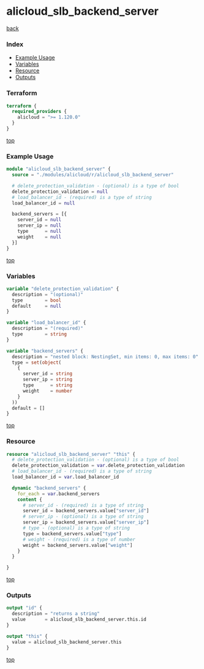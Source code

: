 # alicloud_slb_backend_server

[back](../alicloud.md)

### Index

- [Example Usage](#example-usage)
- [Variables](#variables)
- [Resource](#resource)
- [Outputs](#outputs)

### Terraform

```terraform
terraform {
  required_providers {
    alicloud = ">= 1.120.0"
  }
}
```

[top](#index)

### Example Usage

```terraform
module "alicloud_slb_backend_server" {
  source = "./modules/alicloud/r/alicloud_slb_backend_server"

  # delete_protection_validation - (optional) is a type of bool
  delete_protection_validation = null
  # load_balancer_id - (required) is a type of string
  load_balancer_id = null

  backend_servers = [{
    server_id = null
    server_ip = null
    type      = null
    weight    = null
  }]
}
```

[top](#index)

### Variables

```terraform
variable "delete_protection_validation" {
  description = "(optional)"
  type        = bool
  default     = null
}

variable "load_balancer_id" {
  description = "(required)"
  type        = string
}

variable "backend_servers" {
  description = "nested block: NestingSet, min items: 0, max items: 0"
  type = set(object(
    {
      server_id = string
      server_ip = string
      type      = string
      weight    = number
    }
  ))
  default = []
}
```

[top](#index)

### Resource

```terraform
resource "alicloud_slb_backend_server" "this" {
  # delete_protection_validation - (optional) is a type of bool
  delete_protection_validation = var.delete_protection_validation
  # load_balancer_id - (required) is a type of string
  load_balancer_id = var.load_balancer_id

  dynamic "backend_servers" {
    for_each = var.backend_servers
    content {
      # server_id - (required) is a type of string
      server_id = backend_servers.value["server_id"]
      # server_ip - (optional) is a type of string
      server_ip = backend_servers.value["server_ip"]
      # type - (optional) is a type of string
      type = backend_servers.value["type"]
      # weight - (required) is a type of number
      weight = backend_servers.value["weight"]
    }
  }

}
```

[top](#index)

### Outputs

```terraform
output "id" {
  description = "returns a string"
  value       = alicloud_slb_backend_server.this.id
}

output "this" {
  value = alicloud_slb_backend_server.this
}
```

[top](#index)